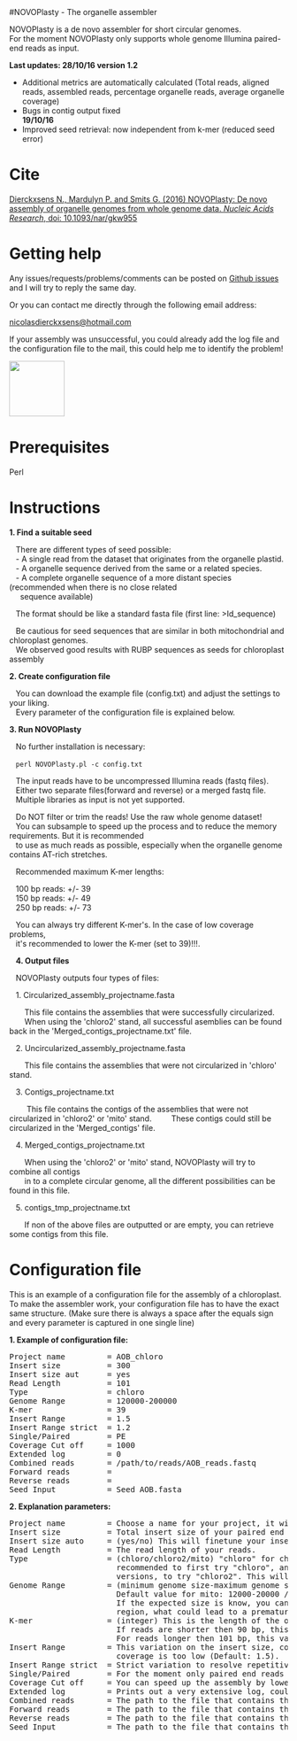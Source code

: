 <html>
#NOVOPlasty - The organelle assembler                            

NOVOPlasty is a de novo assembler for short circular genomes.</br>
For the moment NOVOPlasty only supports whole genome Illumina paired-end reads as input.

<strong>Last updates: 28/10/16 version 1.2</strong></br>
- Additional metrics are automatically calculated (Total reads, aligned reads, assembled reads, percentage organelle reads, average organelle coverage)
- Bugs in contig output fixed</br>
<strong>19/10/16</strong>
- Improved seed retrieval: now independent from k-mer (reduced seed error)</br>


# Cite

<a href="http://nar.oxfordjournals.org/cgi/content/full/gkw955?
ijkey=Zj72e1zmjReCqRz&keytype=ref ">Dierckxsens N., Mardulyn P. and Smits G. (2016) NOVOPlasty: De novo assembly of organelle genomes from whole genome data. <i>Nucleic Acids Research</i>, doi: 10.1093/nar/gkw955<a>


# Getting help

Any issues/requests/problems/comments can be posted on [Github issues](https://github.com/ndierckx/NOVOPlasty/issues) and I will try to reply the same day.

Or you can contact me directly through the following email address:

nicolasdierckxsens@hotmail.com 

If your assembly was unsuccessful, you could already add the log file and the configuration file to the mail, this could help me to identify the problem!

<a href="http://ibsquare.be/" target="_blank"><img border="0" src="http://ibsquare.be/sites/default/files/logo_1.png" width="100" height="100" ></a>           


# Prerequisites

Perl


# Instructions

<strong>1\. Find a suitable seed</strong>

&nbsp;&nbsp;&nbsp;There are different types of seed possible:</br>
&nbsp;&nbsp;&nbsp;- A single read from the dataset that originates from the organelle plastid.</br>
&nbsp;&nbsp;&nbsp;- A organelle sequence derived from the same or a related species.</br>
&nbsp;&nbsp;&nbsp;- A complete organelle sequence of a more distant species (recommended when there is no close related</br>
&nbsp;&nbsp;&nbsp;&nbsp;&nbsp;sequence available)

&nbsp;&nbsp;&nbsp;The format should be like a standard fasta file (first line: >Id_sequence)

&nbsp;&nbsp;&nbsp;Be cautious for seed sequences that are similar in both mitochondrial and chloroplast genomes.</br>
&nbsp;&nbsp;&nbsp;We observed good results with RUBP sequences as seeds for chloroplast assembly

<strong>2\. Create configuration file</strong>

&nbsp;&nbsp;&nbsp;You can download the example file (config.txt) and adjust the settings to your liking.</br>
&nbsp;&nbsp;&nbsp;Every parameter of the configuration file is explained below. 


<strong>3\. Run NOVOPlasty</strong>

&nbsp;&nbsp;&nbsp;No further installation is necessary:

&nbsp;&nbsp;&nbsp;<code>perl NOVOPlasty.pl -c config.txt</code>

&nbsp;&nbsp;&nbsp;The input reads have to be uncompressed Illumina reads (fastq files).</br>
&nbsp;&nbsp;&nbsp;Either two separate files(forward and reverse) or a merged fastq file.</br>
&nbsp;&nbsp;&nbsp;Multiple libraries as input is not yet supported.

&nbsp;&nbsp;&nbsp;Do NOT filter or trim the reads! Use the raw whole genome dataset!</br>
&nbsp;&nbsp;&nbsp;You can subsample to speed up the process and to reduce the memory requirements. But it is recommended </br> &nbsp;&nbsp;&nbsp;to use as much reads as possible, especially when the organelle genome contains AT-rich stretches.

&nbsp;&nbsp;&nbsp;Recommended maximum K-mer lengths:</br>

&nbsp;&nbsp;&nbsp;100 bp reads: +/- 39</br>
&nbsp;&nbsp;&nbsp;150 bp reads: +/- 49</br>
&nbsp;&nbsp;&nbsp;250 bp reads: +/- 73</br>

&nbsp;&nbsp;&nbsp;You can always try different K-mer's. In the case of low coverage problems, </br> 
&nbsp;&nbsp;&nbsp;it's recommended to lower the K-mer (set to 39)!!!.</br>

&nbsp;&nbsp;&nbsp;<strong>4\. Output files</strong>

&nbsp;&nbsp;&nbsp;NOVOPlasty outputs four types of files:

&nbsp;&nbsp;&nbsp;1\. Circularized_assembly_projectname.fasta

&nbsp;&nbsp;&nbsp;&nbsp;&nbsp;&nbsp;&nbsp;This file contains the assemblies that were successfully circularized. </br>
&nbsp;&nbsp;&nbsp;&nbsp;&nbsp;&nbsp;&nbsp;When using the 'chloro2' stand, all successful asemblies can be found back in the 'Merged_contigs_projectname.txt' file.

&nbsp;&nbsp;&nbsp;2\. Uncircularized_assembly_projectname.fasta

&nbsp;&nbsp;&nbsp;&nbsp;&nbsp;&nbsp;&nbsp;This file contains the assemblies that were not circularized in 'chloro' stand.

&nbsp;&nbsp;&nbsp;3\. Contigs_projectname.txt

&nbsp;&nbsp;&nbsp;&nbsp;&nbsp;&nbsp;&nbsp; This file contains the contigs of the assemblies that were not circularized in 'chloro2' or 'mito' stand. 
&nbsp;&nbsp;&nbsp;&nbsp;&nbsp;&nbsp;&nbsp; These contigs could still be circularized in the 'Merged_contigs' file.

&nbsp;&nbsp;&nbsp;4\. Merged_contigs_projectname.txt

&nbsp;&nbsp;&nbsp;&nbsp;&nbsp;&nbsp;&nbsp;When using the 'chloro2' or 'mito' stand, NOVOPlasty will try to combine all contigs </br>
&nbsp;&nbsp;&nbsp;&nbsp;&nbsp;&nbsp;&nbsp;in to a complete circular genome, all the different possibilities can be found in this file.

&nbsp;&nbsp;&nbsp;5\. contigs_tmp_projectname.txt

&nbsp;&nbsp;&nbsp;&nbsp;&nbsp;&nbsp;&nbsp;If non of the above files are outputted or are empty, you can retrieve some contigs from this file.


# Configuration file

This is an example of a configuration file for the assembly of a chloroplast.
To make the assembler work, your configuration file has to have the exact same structure.
(Make sure there is always a space after the equals sign and every parameter is captured in one single line)

<strong>1\. Example of configuration file:</strong>
<pre>
Project name         = AOB_chloro
Insert size          = 300
Insert size aut      = yes
Read Length          = 101
Type                 = chloro
Genome Range         = 120000-200000
K-mer                = 39
Insert Range         = 1.5
Insert Range strict  = 1.2
Single/Paired        = PE
Coverage Cut off     = 1000
Extended log         = 0
Combined reads       = /path/to/reads/AOB_reads.fastq
Forward reads        = 
Reverse reads        = 
Seed Input           = Seed_AOB.fasta
</pre>

<strong>2\. Explanation parameters:</strong>
<pre>
Project name         = Choose a name for your project, it will be used for the output files.
Insert size          = Total insert size of your paired end reads, it doesn't have to be accurate but should be close enough.
Insert size auto     = (yes/no) This will finetune your insert size automatically (Default: yes)
Read Length          = The read length of your reads.
Type                 = (chloro/chloro2/mito) "chloro" for chloroplast assembly and "mito for mitochondrial assembly. It is     
                       recommended to first try "chloro", and if you don't get a circularized genome or it splits in to many
                       versions, to try "chloro2". This will create different contigs without circularizing
Genome Range         = (minimum genome size-maximum genome size) The expected genome size range of the genome.
                       Default value for mito: 12000-20000 / Default value for chloro: 120000-200000
                       If the expected size is know, you can lower the range, this can be useful when there is a repetitive
                       region, what could lead to a premature circularization of the genome.
K-mer                = (integer) This is the length of the overlap between matching reads (Default: 39). 
                       If reads are shorter then 90 bp, this value should be decreased. 
                       For reads longer then 101 bp, this value can be increased, but this is not necessary.
Insert Range         = This variation on the insert size, could lower it when the coverage is very high or raise it when the
                       coverage is too low (Default: 1.5). 
Insert Range strict  = Strict variation to resolve repetitive regions (Default: 1.2). 
Single/Paired        = For the moment only paired end reads are supported.
Coverage Cut off     = You can speed up the assembly by lowering the coverage cut off, standard it will use up to 1000 coverage
Extended log         = Prints out a very extensive log, could be useful to send me when there is a problem  (0/1).
Combined reads       = The path to the file that contains the combined reads (forward and reverse in 1 file)
Forward reads        = The path to the file that contains the forward reads
Reverse reads        = The path to the file that contains the reverse reads
Seed Input           = The path to the file that contains the seed sequence
</pre>
</html>

